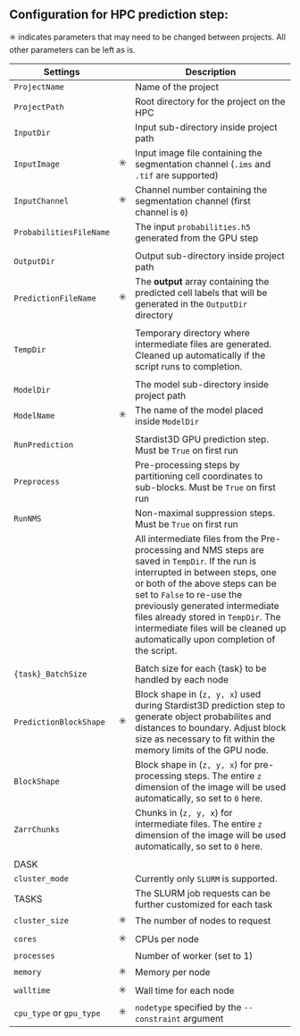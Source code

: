 ##  Configuration for HPC prediction step:

:eight_spoked_asterisk: indicates parameters that may need to be changed between projects. All other parameters can be left as is.

| Settings | | Description |
| -- | -- | -- | 
| `ProjectName` |  |  Name of the project |   
| `ProjectPath` |  |  Root directory for the project on the HPC |   
| `InputDir` |  | Input sub-directory inside project path | 
| `InputImage` | :eight_spoked_asterisk: | Input image file containing the segmentation channel (`.ims` and `.tif` are supported) | 
| `InputChannel` | :eight_spoked_asterisk: | Channel number containing the segmentation channel (first channel is `0`) | 
| `ProbabilitiesFileName` | |  The input `probabilities.h5` generated from the GPU step |
|  |  |  |
| `OutputDir` | |  Output sub-directory inside project path   |
| `PredictionFileName`  | :eight_spoked_asterisk: | The **output** array containing the predicted cell labels that will be generated in the `OutputDir` directory |
| | | | 
| `TempDir` | |  Temporary directory where intermediate files are generated. Cleaned up automatically if the script runs to completion. |
| | | | 
| `ModelDir` | |  The model sub-directory inside project path |
| `ModelName` | :eight_spoked_asterisk: |  The name of the model placed inside `ModelDir` |
| | | | 
| `RunPrediction` |  | Stardist3D GPU prediction step. Must be `True` on first run |
| `Preprocess` |  | Pre-processing steps by partitioning cell coordinates to sub-blocks. Must be `True` on first run |
| `RunNMS` |  |  Non-maximal suppression steps. Must be `True` on first run |
| |  | All intermediate files from the Pre-processing and NMS steps are saved in `TempDir`. If the run is interrupted in between steps, one or both of the above steps can be set to `False` to re-use the previously generated intermediate files already stored in `TempDir`. The intermediate files will be cleaned up automatically upon completion of the script. |
| | | | 
| `{task}_BatchSize` |  |  Batch size for each {task} to be handled by each node |
| `PredictionBlockShape ` | :eight_spoked_asterisk: |  Block shape in (`z, y, x`) used during Stardist3D prediction step to generate object probabilites and distances to boundary. Adjust block size as necessary to fit within the memory limits of the GPU node.  |
| `BlockShape ` | |  Block shape in (`z, y, x`) for pre-processing steps. The entire `z` dimension of the image will be used automatically, so set to `0` here. |
| `ZarrChunks` |  | Chunks in (`z, y, x`) for intermediate files. The entire `z` dimension of the image will be used automatically, so set to `0` here. | 
| | | | 
| DASK | | | 
| `cluster_mode` |  | Currently only `SLURM` is supported. |
| TASKS |  | The SLURM job requests can be further customized for each task |
| `cluster_size` | :eight_spoked_asterisk: | The number of nodes to request |
| `cores` | :eight_spoked_asterisk: | CPUs per node |
| `processes` |  |  Number of worker (set to 1) |
| `memory` | :eight_spoked_asterisk: |  Memory per node |
| `walltime` | :eight_spoked_asterisk: | Wall time for each node |
| `cpu_type` or `gpu_type` | :eight_spoked_asterisk: |  `nodetype` specified by the `--constraint` argument |
  
